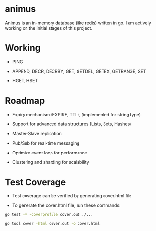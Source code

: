 # animus
Animus is an in-memory database (like redis) written in go. 
I am actively working on the initial stages of this project.

# Working

- PING

- APPEND, DECR, DECRBY, GET, GETDEL, GETEX, GETRANGE, SET

- HGET, HSET

# Roadmap

- Expiry mechanism (EXPIRE, TTL), (implemented for string type)

- Support for advanced data structures (Lists, Sets, Hashes)

- Master-Slave replication

- Pub/Sub for real-time messaging

- Optimize event loop for performance

- Clustering and sharding for scalability

# Test Coverage

- Test coverage can be verified by generating cover.html file

- To generate the cover.html file, run these commands:
```bash
go test -v -coverprofile cover.out ./...
```
```bash
go tool cover -html cover.out -o cover.html
```
